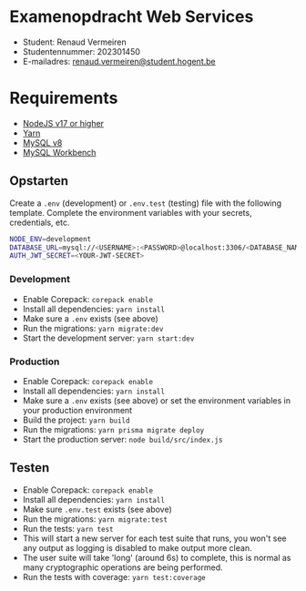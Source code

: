 # Examenopdracht  Web Services

- Student: Renaud Vermeiren
- Studentennummer: 202301450
- E-mailadres: <renaud.vermeiren@student.hogent.be>

# Requirements

- [NodeJS v17 or higher](https://nodejs.org/)
- [Yarn](https://yarnpkg.com/)
- [MySQL v8](https://dev.mysql.com/downloads/windows/installer/8.0.html) 
- [MySQL Workbench](https://dev.mysql.com/downloads/workbench/) 

## Opstarten
Create a `.env` (development) or `.env.test` (testing) file with the following template.
Complete the environment variables with your secrets, credentials, etc.

```bash
NODE_ENV=development
DATABASE_URL=mysql://<USERNAME>:<PASSWORD>@localhost:3306/<DATABASE_NAME>
AUTH_JWT_SECRET=<YOUR-JWT-SECRET>
```

### Development

- Enable Corepack: `corepack enable`
- Install all dependencies: `yarn install`
- Make sure a `.env` exists (see above)
- Run the migrations: `yarn migrate:dev`
- Start the development server: `yarn start:dev`

### Production

- Enable Corepack: `corepack enable`
- Install all dependencies: `yarn install`
- Make sure a `.env` exists (see above) or set the environment variables in your production environment
- Build the project: `yarn build`
- Run the migrations: `yarn prisma migrate deploy`
- Start the production server: `node build/src/index.js`


## Testen

- Enable Corepack: `corepack enable`
- Install all dependencies: `yarn install`
- Make sure `.env.test` exists (see above)
- Run the migrations: `yarn migrate:test`
- Run the tests: `yarn test`
 - This will start a new server for each test suite that runs, you won't see any output as logging is disabled to make output more clean.
  - The user suite will take 'long' (around 6s) to complete, this is normal as many cryptographic operations are being performed.
- Run the tests with coverage: `yarn test:coverage`